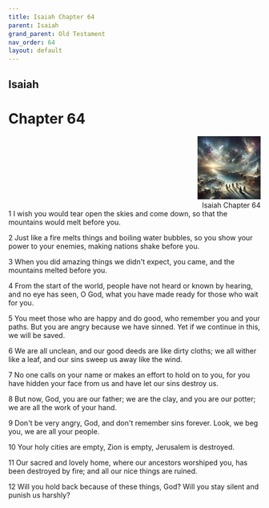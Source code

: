 ```yaml
---
title: Isaiah Chapter 64
parent: Isaiah
grand_parent: Old Testament
nav_order: 64
layout: default
---
```


## Isaiah

# Chapter 64

<div style="clear: both; text-align: right;">
    <img src="/assets/Image/Isaiah/500/64.jpg" alt="Isaiah Chapter 64" class="chapter-image" style="max-width: 25%; height: auto;"/>
    <figcaption style="font-size: 14px;">Isaiah Chapter 64</figcaption>
</div>
1 I wish you would tear open the skies and come down, so that the mountains would melt before you.

2 Just like a fire melts things and boiling water bubbles, so you show your power to your enemies, making nations shake before you.

3 When you did amazing things we didn't expect, you came, and the mountains melted before you.

4 From the start of the world, people have not heard or known by hearing, and no eye has seen, O God, what you have made ready for those who wait for you.

5 You meet those who are happy and do good, who remember you and your paths. But you are angry because we have sinned. Yet if we continue in this, we will be saved.

6 We are all unclean, and our good deeds are like dirty cloths; we all wither like a leaf, and our sins sweep us away like the wind.

7 No one calls on your name or makes an effort to hold on to you, for you have hidden your face from us and have let our sins destroy us.

8 But now, God, you are our father; we are the clay, and you are our potter; we are all the work of your hand.

9 Don't be very angry, God, and don't remember sins forever. Look, we beg you, we are all your people.

10 Your holy cities are empty, Zion is empty, Jerusalem is destroyed.

11 Our sacred and lovely home, where our ancestors worshiped you, has been destroyed by fire; and all our nice things are ruined.

12 Will you hold back because of these things, God? Will you stay silent and punish us harshly?


